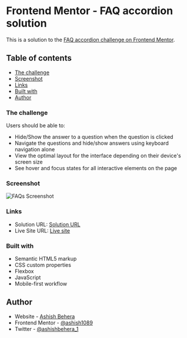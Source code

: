# Frontend Mentor - FAQ accordion solution

This is a solution to the [FAQ accordion challenge on Frontend Mentor](https://www.frontendmentor.io/challenges/faq-accordion-wyfFdeBwBz). 

## Table of contents

- [The challenge](#the-challenge)
- [Screenshot](#screenshot)
- [Links](#links)
- [Built with](#built-with)
- [Author](#author)

### The challenge

Users should be able to:

- Hide/Show the answer to a question when the question is clicked
- Navigate the questions and hide/show answers using keyboard navigation alone
- View the optimal layout for the interface depending on their device's screen size
- See hover and focus states for all interactive elements on the page

### Screenshot

![FAQs Screenshot](https://github.com/ashish1089/FAQ-Accordion/assets/116971146/8bb49637-bd9d-4e46-93a8-945ac7ea237a)

### Links

- Solution URL: [Solution URL](https://www.frontendmentor.io/solutions/faq-accordion-solution-html-css-js-8hV0OF4m9t)
- Live Site URL: [Live site](https://faq-accordion-five-psi.vercel.app/)

### Built with

- Semantic HTML5 markup
- CSS custom properties
- Flexbox
- JavaScript
- Mobile-first workflow

## Author

- Website - [Ashish Behera](https://portfolio-ashish1089.vercel.app/)
- Frontend Mentor - [@ashish1089](https://www.frontendmentor.io/profile/ashish1089)
- Twitter - [@ashishbehera_1](https://twitter.com/ashishbehera_1)

